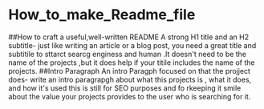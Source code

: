 # How_to_make_Readme_file
##How to craft a useful,well-written README
A strong H1 title and an H2 subtitle- just like writing an article or a blog post, you need a great title and subtitile to sttarct searcg enginess and human .It doesn't need to be the name of the projects ,but it does help if your titile includes the name of the projects.
##Intro Paragraph
An intro Paragph focused on that the projject does- write an intro paragrapgh about what this projects is , what it does, and how it's used this is still for SEO purposes and fo rkeeping it smile about the value your projects provides to the user who is searching for it.


